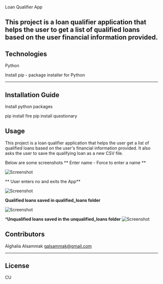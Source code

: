  Loan Qualifier App

This project is a loan qualifier application that helps the user to get a list of qualified loans based on the user financial information provided.
---

## Technologies

 Python

 Install pip - package installer for Python 

---
## Installation Guide

 Install python packages

 pip install fire
 pip install questionary


## Usage
This project is a loan qualifier application that helps the user get a list of qualified loans based on the user's financial information provided. It also asks the user to save the qualifying loan as a new CSV file.


Below are some screenshots
** Enter name - Force to enter a name **

![Screenshot](https://github.com/alghalia/loan-qualifier-application/blob/main/force_to%20_enter%20_filename.image.png)

** User enters no and exits the App**

![Screenshot](https://github.com/alghalia/loan-qualifier-application/blob/main/exit_dont_save_image.png)

**Qualified loans saved in qualified_loans folder**

![Screenshot](https://github.com/alghalia/loan-qualifier-application/blob/main/qualifed_loans_image.png)

***Unqualified loans saved in the unqualified_loans folder**
![Screenshot](https://github.com/alghalia/loan-qualifier-application/blob/main/unqualified_loan_image.png)

## Contributors

Alghalia Alsammak 
galsammak@gmail.com

---

## License
CU
